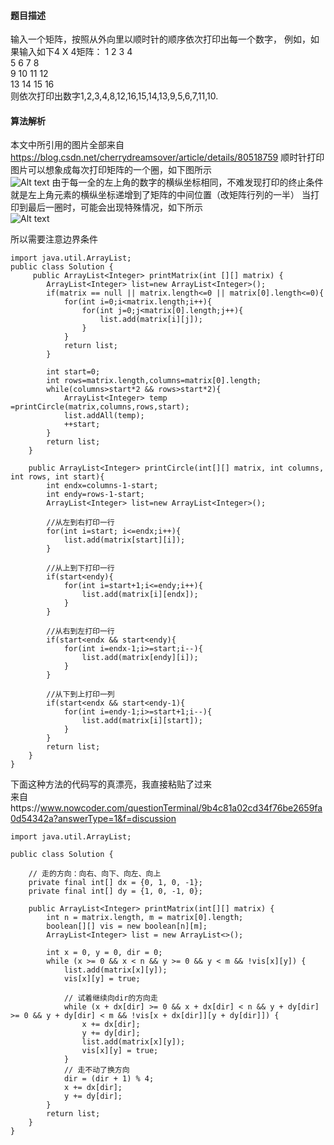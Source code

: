 #### 题目描述
输入一个矩阵，按照从外向里以顺时针的顺序依次打印出每一个数字，
例如，如果输入如下4 X 4矩阵： 
1  2  3  4 <br>
5  6  7  8 <br>
9  10 11 12 <br>
13 14 15 16 <br>
则依次打印出数字1,2,3,4,8,12,16,15,14,13,9,5,6,7,11,10.
#### 算法解析
本文中所引用的图片全部来自 https://blog.csdn.net/cherrydreamsover/article/details/80518759
顺时针打印图片可以想象成每次打印矩阵的一个圈，如下图所示<br>
![Alt text](https://img-blog.csdn.net/20180531091200898)
由于每一全的左上角的数字的横纵坐标相同，不难发现打印的终止条件就是左上角元素的横纵坐标递增到了矩阵的中间位置（改矩阵行列的一半）
当打印到最后一圈时，可能会出现特殊情况，如下所示<br>
![Alt text](https://img-blog.csdn.net/20180531091933465)

所以需要注意边界条件
```
import java.util.ArrayList;
public class Solution {
     public ArrayList<Integer> printMatrix(int [][] matrix) {
        ArrayList<Integer> list=new ArrayList<Integer>();
        if(matrix == null || matrix.length<=0 || matrix[0].length<=0){
            for(int i=0;i<matrix.length;i++){
                for(int j=0;j<matrix[0].length;j++){
                    list.add(matrix[i][j]);
                }
            }
            return list;
        }
        
        int start=0;
        int rows=matrix.length,columns=matrix[0].length;
        while(columns>start*2 && rows>start*2){
            ArrayList<Integer> temp =printCircle(matrix,columns,rows,start);
            list.addAll(temp);
            ++start;
        }
        return list;
    }

    public ArrayList<Integer> printCircle(int[][] matrix, int columns, int rows, int start){
        int endx=columns-1-start;
        int endy=rows-1-start;
        ArrayList<Integer> list=new ArrayList<Integer>();

        //从左到右打印一行
        for(int i=start; i<=endx;i++){
            list.add(matrix[start][i]);
        }

        //从上到下打印一行
        if(start<endy){
            for(int i=start+1;i<=endy;i++){
                list.add(matrix[i][endx]);
            }
        }

        //从右到左打印一行
        if(start<endx && start<endy){
            for(int i=endx-1;i>=start;i--){
                list.add(matrix[endy][i]);
            }
        }

        //从下到上打印一列
        if(start<endx && start<endy-1){
            for(int i=endy-1;i>=start+1;i--){
                list.add(matrix[i][start]);
            }
        }
        return list;
    }
}
```
下面这种方法的代码写的真漂亮，我直接粘贴了过来<br>
来自https://www.nowcoder.com/questionTerminal/9b4c81a02cd34f76be2659fa0d54342a?answerType=1&f=discussion
```
import java.util.ArrayList;
 
public class Solution {
 
    // 走的方向：向右、向下、向左、向上
    private final int[] dx = {0, 1, 0, -1};
    private final int[] dy = {1, 0, -1, 0};
 
    public ArrayList<Integer> printMatrix(int[][] matrix) {
        int n = matrix.length, m = matrix[0].length;
        boolean[][] vis = new boolean[n][m];
        ArrayList<Integer> list = new ArrayList<>();
 
        int x = 0, y = 0, dir = 0;
        while (x >= 0 && x < n && y >= 0 && y < m && !vis[x][y]) {
            list.add(matrix[x][y]);
            vis[x][y] = true;
 
            // 试着继续向dir的方向走
            while (x + dx[dir] >= 0 && x + dx[dir] < n && y + dy[dir] >= 0 && y + dy[dir] < m && !vis[x + dx[dir]][y + dy[dir]]) {
                x += dx[dir];
                y += dy[dir];
                list.add(matrix[x][y]);
                vis[x][y] = true;
            }
            // 走不动了换方向
            dir = (dir + 1) % 4;
            x += dx[dir];
            y += dy[dir];
        }
        return list;
    }
}
```
